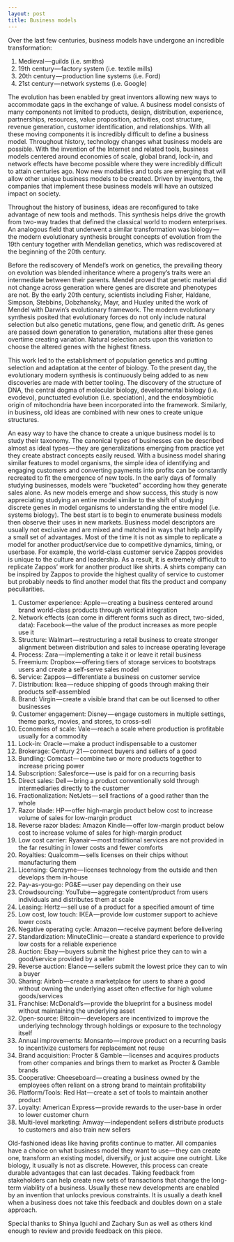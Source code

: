 ```yaml
---
layout: post
title: Business models
---
```


Over the last few centuries, business models have undergone an incredible transformation:

1. Medieval — guilds (i.e. smiths)
2. 19th century — factory system (i.e. textile mills)
3. 20th century — production line systems (i.e. Ford)
4. 21st century — network systems (i.e. Google)

The evolution has been enabled by great inventors allowing new ways to accommodate gaps in the exchange of value. A business model consists of many components not limited to products, design, distribution, experience, partnerships, resources, value proposition, activities, cost structure, revenue generation, customer identification, and relationships. With all these moving components it is incredibly difficult to define a business model. Throughout history, technology changes what business models are possible. With the invention of the Internet and related tools, business models centered around economies of scale, global brand, lock-in, and network effects have become possible where they were incredibly difficult to attain centuries ago. Now new modalities and tools are emerging that will allow other unique business models to be created. Driven by inventors, the companies that implement these business models will have an outsized impact on society.

Throughout the history of business, ideas are reconfigured to take advantage of new tools and methods. This synthesis helps drive the growth from two-way trades that defined the classical world to modern enterprises. An analogous field that underwent a similar transformation was biology — the modern evolutionary synthesis brought concepts of evolution from the 19th century together with Mendelian genetics, which was rediscovered at the beginning of the 20th century.

Before the rediscovery of Mendel’s work on genetics, the prevailing theory on evolution was blended inheritance where a progeny’s traits were an intermediate between their parents. Mendel proved that genetic material did not change across generation where genes are discrete and phenotypes are not. By the early 20th century, scientists including Fisher, Haldane, Simpson, Stebbins, Dobzhansky, Mayr, and Huxley united the work of Mendel with Darwin’s evolutionary framework. The modern evolutionary synthesis posited that evolutionary forces do not only include natural selection but also genetic mutations, gene flow, and genetic drift. As genes are passed down generation to generation, mutations alter these genes overtime creating variation. Natural selection acts upon this variation to choose the altered genes with the highest fitness.

This work led to the establishment of population genetics and putting selection and adaptation at the center of biology. To the present day, the evolutionary modern synthesis is continuously being added to as new discoveries are made with better tooling. The discovery of the structure of DNA, the central dogma of molecular biology, developmental biology (i.e. evodevo), punctuated evolution (i.e. speciation), and the endosymbiotic origin of mitochondria have been incorporated into the framework. Similarly, in business, old ideas are combined with new ones to create unique structures.

An easy way to have the chance to create a unique business model is to study their taxonomy. The canonical types of businesses can be described almost as ideal types — they are generalizations emerging from practice yet they create abstract concepts easily reused. With a business model sharing similar features to model organisms, the simple idea of identifying and engaging customers and converting payments into profits can be constantly recreated to fit the emergence of new tools. In the early days of formally studying businesses, models were “bucketed” according how they generate sales alone. As new models emerge and show success, this study is now appreciating studying an entire model similar to the shift of studying discrete genes in model organisms to understanding the entire model (i.e. systems biology). The best start is to begin to enumerate business models then observe their uses in new markets. Business model descriptors are usually not exclusive and are mixed and matched in ways that help amplify a small set of advantages. Most of the time it is not as simple to replicate a model for another product/service due to competitive dynamics, timing, or userbase. For example, the world-class customer service Zappos provides is unique to the culture and leadership. As a result, it is extremely difficult to replicate Zappos’ work for another product like shirts. A shirts company can be inspired by Zappos to provide the highest quality of service to customer but probably needs to find another model that fits the product and company peculiarities.

1. Customer experience: Apple — creating a business centered around brand world-class products through vertical integration
2. Network effects (can come in different forms such as direct, two-sided, data): Facebook — the value of the product increases as more people use it
3. Structure: Walmart — restructuring a retail business to create stronger alignment between distribution and sales to increase operating leverage
4. Process: Zara — implementing a take it or leave it retail business
5. Freemium: Dropbox — offering tiers of storage services to bootstraps users and create a self-serve sales model
6. Service: Zappos — differentiate a business on customer service
7. Distribution: Ikea — reduce shipping of goods through making their products self-assembled
8. Brand: Virgin — create a visible brand that can be out licensed to other businesses
9. Customer engagement: Disney — engage customers in multiple settings, theme parks, movies, and stores, to cross-sell
10. Economies of scale: Vale — reach a scale where production is profitable usually for a commodity
11. Lock-in: Oracle — make a product indispensable to a customer
12. Brokerage: Century 21 — connect buyers and sellers of a good
13. Bundling: Comcast — combine two or more products together to increase pricing power
14. Subscription: Salesforce — use is paid for on a recurring basis
15. Direct sales: Dell — bring a product conventionally sold through intermediaries directly to the customer
16. Fractionalization: NetJets — sell fractions of a good rather than the whole
17. Razor blade: HP — offer high-margin product below cost to increase volume of sales for low-margin product
18. Reverse razor blades: Amazon Kindle — offer low-margin product below cost to increase volume of sales for high-margin product
19. Low cost carrier: Ryanair — most traditional services are not provided in the far resulting in lower costs and fewer comforts
20. Royalties: Qualcomm — sells licenses on their chips without manufacturing them
21. Licensing: Genzyme — licenses technology from the outside and then develops them in-house
22. Pay-as-you-go: PG&E — user pay depending on their use
23. Crowdsourcing: YouTube — aggregate content/product from users individuals and distributes them at scale
24. Leasing: Hertz — sell use of a product for a specified amount of time
25. Low cost, low touch: IKEA — provide low customer support to achieve lower costs
26. Negative operating cycle: Amazon — receive payment before delivering
27. Standardization: MinuteClinic — create a standard experience to provide low costs for a reliable experience
28. Auction: Ebay — buyers submit the highest price they can to win a good/service provided by a seller
29. Reverse auction: Elance — sellers submit the lowest price they can to win a buyer
30. Sharing: Airbnb — create a marketplace for users to share a good without owning the underlying asset often effective for high volume goods/services
31. Franchise: McDonald’s — provide the blueprint for a business model without maintaining the underlying asset
32. Open-source: Bitcoin — developers are incentivized to improve the underlying technology through holdings or exposure to the technology itself
33. Annual improvements: Monsanto — improve product on a recurring basis to incentivize customers for replacement not reuse
34. Brand acquisition: Procter & Gamble — licenses and acquires products from other companies and brings them to market as Procter & Gamble brands
35. Cooperative: Cheeseboard — creating a business owned by the employees often reliant on a strong brand to maintain profitability
36. Platform/Tools: Red Hat — create a set of tools to maintain another product
37. Loyalty: American Express — provide rewards to the user-base in order to lower customer churn
38. Multi-level marketing: Amway — independent sellers distribute products to customers and also train new sellers

Old-fashioned ideas like having profits continue to matter. All companies have a choice on what business model they want to use — they can create one, transform an existing model, diversify, or just acquire one outright. Like biology, it usually is not as discrete. However, this process can create durable advantages that can last decades. Taking feedback from stakeholders can help create new sets of transactions that change the long-term viability of a business. Usually these new developments are enabled by an invention that unlocks previous constraints. It is usually a death knell when a business does not take this feedback and doubles down on a stale approach.

Special thanks to Shinya Iguchi and Zachary Sun as well as others kind enough to review and provide feedback on this piece.
